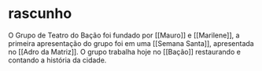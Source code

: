 # rascunho
O Grupo de Teatro do Bação foi fundado por [[Mauro]] e [[Marilene]], a primeira apresentação do grupo foi em uma [[Semana Santa]], apresentada no [[Adro da Matriz]]. O grupo trabalha hoje no [[Bação]] restaurando e contando a história da cidade. 